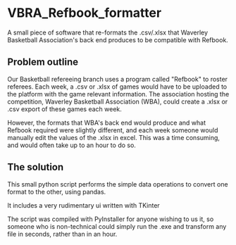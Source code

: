 # VBRA_Refbook_formatter
A small piece of software that re-formats the .csv/.xlsx that Waverley Basketball Association's back end produces to be compatible with Refbook.

## Problem outline
Our Basketball refereeing branch uses a program called "Refbook" to roster referees. Each week, a .csv or .xlsx of games would have to be uploaded to the platform with the game relevant information.
The association hosting the competition, Waverley Basketball Association (WBA), could create a .xlsx or .csv export of these games each week.

However, the formats that WBA's back end would produce and what Refbook required were slightly different, and each week someone would manually edit the values of the .xlsx in excel. This was a time consuming, and would often take up to an hour to do so.

## The solution
This small python script performs the simple data operations to convert one format to the other, using pandas.

It includes a very rudimentary ui written with TKinter

The script was compiled with PyInstaller for anyone wishing to us it, so someone who is non-technical could simply run the .exe and transform any file in seconds, rather than in an hour.


